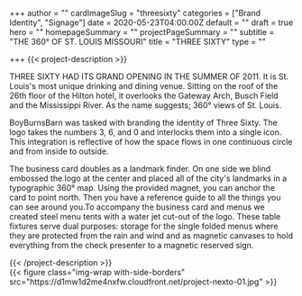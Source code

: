 +++
author = ""
cardImageSlug = "threesixty"
categories = ["Brand Identity", "Signage"]
date = 2020-05-23T04:00:00Z
default = ""
draft = true
hero = ""
homepageSummary = ""
projectPageSummary = ""
subtitle = "THE 360° OF ST. LOUIS MISSOURI"
title = "THREE SIXTY"
type = ""

+++
{{< project-description >}}
<p>THREE SIXTY HAD ITS GRAND OPENING IN THE SUMMER OF 2011. It is St. Louis's most unique drinking and dining venue. Sitting on the roof of the 26th floor of the Hilton hotel, it overlooks the Gateway Arch, Busch Field and the Mississippi River. As the name suggests; 360° views of St. Louis.</p>
<p>BoyBurnsBarn was tasked with branding the identity of Three Sixty. The logo takes the numbers 3, 6, and 0 and interlocks them into a single icon. This integration is reflective of how the space flows in one continuous circle and from inside to outside.</p>
<p>The business card doubles as a landmark finder. On one side we blind embossed the logo at the center and placed all of the city's landmarks in a typographic 360° map. Using the provided magnet, you can anchor the card to point north. Then you have a reference guide to all the things you can see around you.To accompany the business card and menus we created steel menu tents with a water jet cut-out of the logo. These table fixtures serve dual purposes: storage for the single folded menus where they are protected from the rain and wind and as magnetic canvases to hold everything from the check presenter to a magnetic reserved sign.</p>
{{< /project-description >}}

<div class="project-item">
{{< figure class="img-wrap with-side-borders" src="https://d1mw1d2me4nxfw.cloudfront.net/project-nexto-01.jpg" >}}